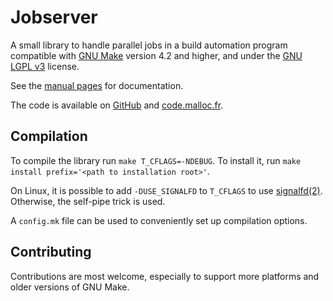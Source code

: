 # Jobserver

A small library to handle parallel jobs in a build automation program compatible with [GNU Make](https://www.gnu.org/software/make/) version 4.2 and higher, and under the [GNU LGPL v3](./LICENSE) license.

See the [manual pages](./man/jobserver.7) for documentation.

The code is available on [GitHub](https://github.com/gscano/jobserver) and [code.malloc.fr](https://code.malloc.fr/jobserver).

## Compilation

To compile the library run `make T_CFLAGS=-NDEBUG`.
To install it, run `make install prefix='<path to installation root>'`.

On Linux, it is possible to add `-DUSE_SIGNALFD` to `T_CFLAGS` to use [signalfd(2)](https://manpages.debian.org/stable/manpages-dev/signalfd.2.html). Otherwise, the self-pipe trick is used.

A `config.mk` file can be used to conveniently set up compilation options.

## Contributing

Contributions are most welcome, especially to support more platforms and older versions of GNU Make.